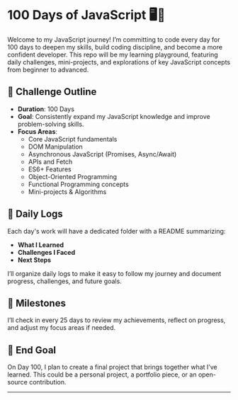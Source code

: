 
<!---1. **Motivation/Why**: Briefly mention why you’re undertaking this challenge, which can add a personal touch.
2. **Milestones**: Mention any specific check-ins (like every 25 days) where you summarize your achievements so far.
3. **Structure**: Explain any specific naming conventions, folder structures, or a template for daily logs.
4. **End Goal**: Mention any particular project you want to complete by Day 100 to give the journey a final purpose.

Here’s an improved version with those additions:

--->

# 100 Days of JavaScript 🖥️🚀

Welcome to my JavaScript journey! I’m committing to code every day for 100 days to deepen my skills, build coding discipline, and become a more confident developer. This repo will be my learning playground, featuring daily challenges, mini-projects, and explorations of key JavaScript concepts from beginner to advanced.

## 📅 Challenge Outline

- **Duration**: 100 Days
- **Goal**: Consistently expand my JavaScript knowledge and improve problem-solving skills.
- **Focus Areas**: 
  - Core JavaScript fundamentals
  - DOM Manipulation
  - Asynchronous JavaScript (Promises, Async/Await)
  - APIs and Fetch
  - ES6+ Features
  - Object-Oriented Programming
  - Functional Programming concepts
  - Mini-projects & Algorithms

## 📌 Daily Logs

Each day's work will have a dedicated folder with a README summarizing:
  - **What I Learned**
  - **Challenges I Faced**
  - **Next Steps**

I’ll organize daily logs to make it easy to follow my journey and document progress, challenges, and future goals.

## 🎯 Milestones

I’ll check in every 25 days to review my achievements, reflect on progress, and adjust my focus areas if needed.

## 🏁 End Goal

On Day 100, I plan to create a final project that brings together what I’ve learned. This could be a personal project, a portfolio piece, or an open-source contribution.

---

